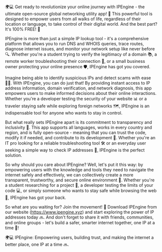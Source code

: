 🌍💻 Get ready to revolutionize your online journey with IPEngine - the ultimate open-source global networking utility app! 🚀 This powerful tool is designed to empower users from all walks of life, regardless of their location or language, to take control of their digital world. And the best part? It's 100% FREE! 💸

IPEngine is more than just a simple IP lookup tool - it's a comprehensive platform that allows you to run DNS and WHOIS queries, trace routes, diagnose internet issues, and monitor your network setup like never before 🔍. Whether you're a student trying to verify the legitimacy of a domain 📚, a remote worker troubleshooting their connection 🏢, or a small business owner protecting your online presence 🛡️, IPEngine has got you covered.

Imagine being able to identify suspicious IPs and detect scams with ease 🕵️‍♀️. With IPEngine, you can do just that! By providing instant access to IP address information, domain verification, and network diagnosis, this app empowers users to make informed decisions about their online interactions. Whether you're a developer testing the security of your website 📊 or a traveler staying safe while exploring foreign networks 🗺️, IPEngine is an indispensable tool for anyone who wants to stay in control.

But what really sets IPEngine apart is its commitment to transparency and inclusivity 💖. This app supports all languages, works in every country and region, and is fully open-source - meaning that you can trust the code, modify it if needed, and contribute to its development 🤝. Whether you're an IT pro looking for a reliable troubleshooting tool 🛠️ or an everyday user seeking a simple way to check IP addresses 👀, IPEngine is the perfect solution.

So why should you care about IPEngine? Well, let's put it this way: by empowering users with the knowledge and tools they need to navigate the internet safely and effectively, we can collectively create a more transparent, trustworthy, and secure online environment 🌟. Whether you're a student researching for a project 🔬, a developer testing the limits of your code 💻, or simply someone who wants to stay safe while browsing the web 👀, IPEngine has got your back.

So what are you waiting for? Join the movement! 🎉 Download IPEngine from our website (https://www.ipengine.xyz) and start exploring the power of IP addresses today 🔜. And don't forget to share it with friends, communities, and online groups - let's build a safer, smarter internet together, one IP at a time 💪!

🌍💻 IPEngine: Empowering users, building trust, and making the internet a better place, one IP at a time 🔜.